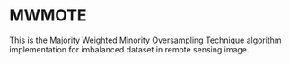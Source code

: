 # MWMOTE

This is the Majority Weighted Minority Oversampling Technique algorithm implementation for imbalanced dataset in remote sensing image. 
